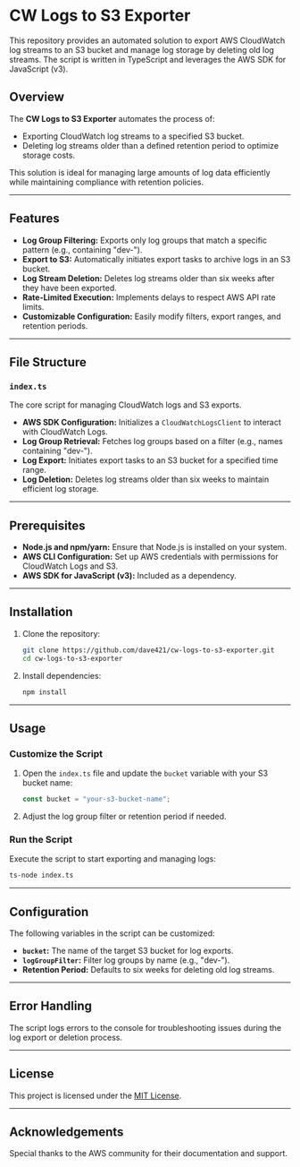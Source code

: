 # CW Logs to S3 Exporter

This repository provides an automated solution to export AWS CloudWatch log streams to an S3 bucket and manage log storage by deleting old log streams. The script is written in TypeScript and leverages the AWS SDK for JavaScript (v3).

## Overview

The **CW Logs to S3 Exporter** automates the process of:

- Exporting CloudWatch log streams to a specified S3 bucket.
- Deleting log streams older than a defined retention period to optimize storage costs.

This solution is ideal for managing large amounts of log data efficiently while maintaining compliance with retention policies.

---

## Features

- **Log Group Filtering:** Exports only log groups that match a specific pattern (e.g., containing "dev-").
- **Export to S3:** Automatically initiates export tasks to archive logs in an S3 bucket.
- **Log Stream Deletion:** Deletes log streams older than six weeks after they have been exported.
- **Rate-Limited Execution:** Implements delays to respect AWS API rate limits.
- **Customizable Configuration:** Easily modify filters, export ranges, and retention periods.

---

## File Structure

### `index.ts`

The core script for managing CloudWatch logs and S3 exports.

- **AWS SDK Configuration:** Initializes a `CloudWatchLogsClient` to interact with CloudWatch Logs.
- **Log Group Retrieval:** Fetches log groups based on a filter (e.g., names containing "dev-").
- **Log Export:** Initiates export tasks to an S3 bucket for a specified time range.
- **Log Deletion:** Deletes log streams older than six weeks to maintain efficient log storage.

---

## Prerequisites

- **Node.js and npm/yarn:** Ensure that Node.js is installed on your system.
- **AWS CLI Configuration:** Set up AWS credentials with permissions for CloudWatch Logs and S3.
- **AWS SDK for JavaScript (v3):** Included as a dependency.

---

## Installation

1. Clone the repository:

   ```bash
   git clone https://github.com/dave421/cw-logs-to-s3-exporter.git
   cd cw-logs-to-s3-exporter
   ```

2. Install dependencies:
   ```bash
   npm install
   ```

---

## Usage

### Customize the Script

1. Open the `index.ts` file and update the `bucket` variable with your S3 bucket name:

   ```typescript
   const bucket = "your-s3-bucket-name";
   ```

2. Adjust the log group filter or retention period if needed.

### Run the Script

Execute the script to start exporting and managing logs:

```bash
ts-node index.ts
```

---

## Configuration

The following variables in the script can be customized:

- **`bucket`:** The name of the target S3 bucket for log exports.
- **`logGroupFilter`:** Filter log groups by name (e.g., "dev-").
- **Retention Period:** Defaults to six weeks for deleting old log streams.

---

## Error Handling

The script logs errors to the console for troubleshooting issues during the log export or deletion process.

---

## License

This project is licensed under the [MIT License](LICENSE).

---

## Acknowledgements

Special thanks to the AWS community for their documentation and support.

